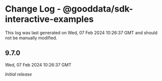 # Change Log - @gooddata/sdk-interactive-examples

This log was last generated on Wed, 07 Feb 2024 10:26:37 GMT and should not be manually modified.

## 9.7.0
Wed, 07 Feb 2024 10:26:37 GMT

_Initial release_

